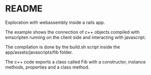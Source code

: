# README

Exploration with webassembly inside a rails app.


The example shows the connection of c++ objects compiled with emscripten
running on the client side and interacting with javascript.

The compilation is done by the build.sh script inside the
app/assets/javascripts/fib folder.

The c++ code exports a class called Fib with a constructor, instance
methods, properties and a class method.
